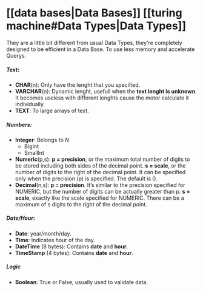 # [[data bases|Data Bases]] [[turing machine#Data Types|Data Types]]
They are a little bit different from usual Data Types, they're completely designed to be efficient in a Data Base. To use less memory and accelerate Querys.

##### Text:
+ **CHAR**(n): Only have the lenght that you specified.
+ **VARCHAR**(n): Dynamic lenght, usefull when the **text lenght is unknown**. It becomes useless with different lenghts cause the motor calculate it individually.
+ **TEXT**: To large arrays of text.

##### Numbers:
+ **Integer**: Belongs to $N$
	+ BigInt 
	+ Smalllnt
+ **Numeric**(p,s):
	**p = precision**, or the maximum total number of digits to be stored including both sides of the decimal point.
	**s = scale**, or the number of digits to the right of the decimal point. It can be specified only when the precision (p) is specified. The default is 0.
+ **Decimal**(n,s):
	**p = precision**. It’s similar to the precision specified for NUMERIC, but the number of digits can be actually greater than p.
	**s = scale**, exactly like the scale specified for NUMERIC. There can be a maximum of s digits to the right of the decimal point.

##### Date/Hour:
+ **Date**: year/month/day.
+ **Time**: Indicates hour of the day.
+ **DateTime** (8 bytes): Contains **date** and **hour**.
+ **TimeStamp** (4 bytes): Contains **date** and **hour**.

##### Logic
+ **Boolean**: True or False, usually used to validate data.
